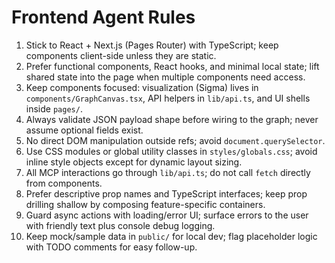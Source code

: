 # Frontend Agent Rules

1. Stick to React + Next.js (Pages Router) with TypeScript; keep components client-side unless they are static.
2. Prefer functional components, React hooks, and minimal local state; lift shared state into the page when multiple components need access.
3. Keep components focused: visualization (Sigma) lives in `components/GraphCanvas.tsx`, API helpers in `lib/api.ts`, and UI shells inside `pages/`.
4. Always validate JSON payload shape before wiring to the graph; never assume optional fields exist.
5. No direct DOM manipulation outside refs; avoid `document.querySelector`.
6. Use CSS modules or global utility classes in `styles/globals.css`; avoid inline style objects except for dynamic layout sizing.
7. All MCP interactions go through `lib/api.ts`; do not call `fetch` directly from components.
8. Prefer descriptive prop names and TypeScript interfaces; keep prop drilling shallow by composing feature-specific containers.
9. Guard async actions with loading/error UI; surface errors to the user with friendly text plus console debug logging.
10. Keep mock/sample data in `public/` for local dev; flag placeholder logic with TODO comments for easy follow-up.
